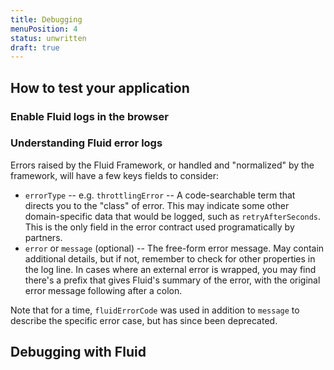 ```yaml
---
title: Debugging
menuPosition: 4
status: unwritten
draft: true
---
```


## How to test your application

### Enable Fluid logs in the browser

### Understanding Fluid error logs

Errors raised by the Fluid Framework, or handled and "normalized" by the framework, will have a few keys fields to consider:

*   `errorType` -- e.g. `throttlingError` -- A code-searchable term that directs you to the "class" of error.  This may indicate some other domain-specific data that would be logged, such as `retryAfterSeconds`.  This is the only field in the error contract used programatically by partners.
*   `error` or `message` (optional) -- The free-form error message. May contain additional details, but if not, remember to check for other properties
in the log line.  In cases where an external error is wrapped, you may find there's a prefix that gives Fluid's summary of the error,
with the original error message following after a colon.

Note that for a time, `fluidErrorCode` was used in addition to `message` to describe the specific error case, but has since been deprecated.

## Debugging with Fluid
